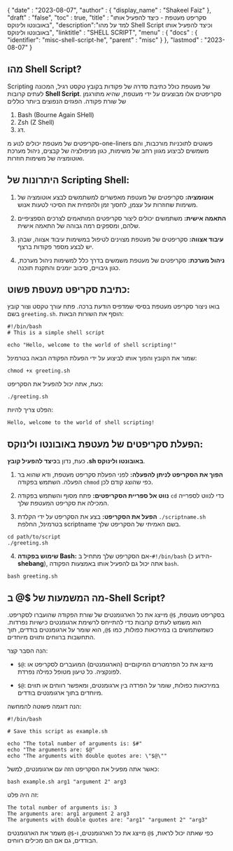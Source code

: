 {
  "date" : "2023-08-07",
  "author" : {
    "display_name" : "Shakeel Faiz"
},
  "draft" : "false",
  "toc" : true,
  "title" : "סקריפט מעטפת - כיצד להפעיל אותו באובונטו ולינוקס",
  "description":"למד על מהו Shell Script וכיצד להפעיל אותו באובונטו ולינוקס",
  "linktitle" : "SHELL SCRIPT",
  "menu" : {
    "docs" : {
      "identifier": "misc-shell-script-he",
      "parent" : "misc"
}
},
  "lastmod" : "2023-08-07"
}

## מהו Shell Script?

Scripting של מעטפת כולל כתיבת סדרה של פקודות בקובץ טקסט רגיל, המכונה לעתים קרובות **Shell Script**. סקריפטים אלו מבוצעים על ידי מעטפת, שהיא מתורגמן של שורת פקודה. הפגזים הנפוצים ביותר כוללים

1. Bash (Bourne Again SHell)
2. Zsh (Z Shell)
3. דג.

סקריפטים של מעטפת יכולים לנוע מ-one-liners פשוטים לתוכניות מורכבות, והם משמשים לביצוע מגוון רחב של משימות, כגון מניפולציה של קבצים, ניהול מערכת ואוטומציה של משימות חוזרות.

## היתרונות של Scripting Shell:

1.  **אוטומציה:** סקריפטים של מעטפת מאפשרים למשתמשים לבצע אוטומציה של משימות שחוזרות על עצמן, לחסוך זמן ולהפחית את הסיכוי לטעות אנוש.
    
2.  **התאמה אישית:** משתמשים יכולים ליצור סקריפטים המותאמים לצרכים הספציפיים שלהם, ומספקים רמה גבוהה של התאמה אישית.
    
3.  **עיבוד אצווה:** סקריפטים של מעטפת מצוינים לטיפול במשימות עיבוד אצווה, שבהן יש לבצע מספר פקודות ברצף.
    
4.  **ניהול מערכת:** סקריפטים של מעטפת משמשים בדרך כלל למשימות ניהול מערכת, כגון גיבויים, סיבוב יומנים והתקנת תוכנה.

## כתיבת סקריפט מעטפת פשוט:

בואו ניצור סקריפט מעטפת בסיסי שמדפיס הודעת ברכה. פתח עורך טקסט וצור קובץ בשם `greeting.sh`. הוסף את השורות הבאות:

```
#!/bin/bash
# This is a simple shell script

echo "Hello, welcome to the world of shell scripting!"
```

שמור את הקובץ והפוך אותו לביצוע על ידי הפעלת הפקודה הבאה בטרמינל:

```
chmod +x greeting.sh
```

כעת, אתה יכול להפעיל את הסקריפט:

```
./greeting.sh
```

הפלט צריך להיות:

```
Hello, welcome to the world of shell scripting!
```

## הפעלת סקריפטים של מעטפת באובונטו ולינוקס:

כעת, נדון ב**כיצד להפעיל קובץ .sh באובונטו ולינוקס**.

1.  **הפוך את הסקריפט לניתן להפעלה:** לפני הפעלת סקריפט מעטפת, ודא שהוא בר הפעלה. השתמש בפקודה `chmod` כפי שהוצג קודם לכן.
    
2.  **נווט אל ספריית הסקריפטים:** פתח מסוף והשתמש בפקודה `cd` כדי לנווט לספרייה המכילה את סקריפט המעטפת שלך.
    
3.  **הפעל את הסקריפט:** בצע את הסקריפט על ידי הקלדת `./scriptname.sh` בטרמינל, החלפת scriptname בשם האמיתי של הסקריפט שלך.
    
```
cd path/to/script
./greeting.sh
``` 

4.  **שימוש בפקודה Bash:** אם הסקריפט שלך מתחיל ב-`#!/bin/bash` (הידוע כ-**shebang**), אתה יכול גם להפעיל אותו באמצעות הפקודה `bash`.

```
bash greeting.sh
```

## מה המשמעות של $@ ב-Shell Script?

בסקריפט מעטפת, `$@` מייצג את כל הארגומנטים של שורת הפקודה שהועברו לסקריפט. הוא משמש לעתים קרובות כדי להתייחס לרשימת ארגומנטים כישויות נפרדות. כשמשתמשים בו במירכאות כפולות, כמו `$@`, הוא שומר על ארגומנטים בודדים, תוך התחשבות ברווחים ותווים מיוחדים.

הנה הסבר קצר:

- `$@`: מייצג את כל הפרמטרים המיקוםיים (הארגומנטים) המועברים לסקריפט או לפונקציה. כל טיעון מטופל כמילה נפרדת.
    
- `$@`: במירכאות כפולות, שומר על הפרדה בין ארגומנטים, ומאפשר רווחים או תווים מיוחדים בתוך ארגומנטים בודדים.
    

הנה דוגמה פשוטה להמחשה:

```
#!/bin/bash

# Save this script as example.sh

echo "The total number of arguments is: $#"
echo "The arguments are: $@"
echo "The arguments with double quotes are: \"$@\""
```

כאשר אתה מפעיל את הסקריפט הזה עם ארגומנטים, למשל:

```
bash example.sh arg1 "argument 2" arg3
```

זה היה פלט:

```
The total number of arguments is: 3
The arguments are: arg1 argument 2 arg3
The arguments with double quotes are: "arg1" "argument 2" "arg3"
```

כפי שאתה יכול לראות, `$@` מייצג את כל הארגומנטים, ו-`$@` משמר את הארגומנטים הבודדים, גם אם הם מכילים רווחים.

